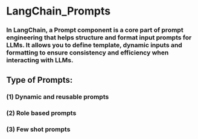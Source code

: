 # LangChain_Prompts
### In LangChain, a Prompt component is a core part of prompt engineering that helps structure and format input prompts for LLMs. It allows you to define template, dynamic inputs and formatting to ensure consistency and efficiency when interacting with LLMs.

## Type of Prompts:
### (1) Dynamic and reusable prompts
### (2) Role based prompts
### (3) Few shot prompts
